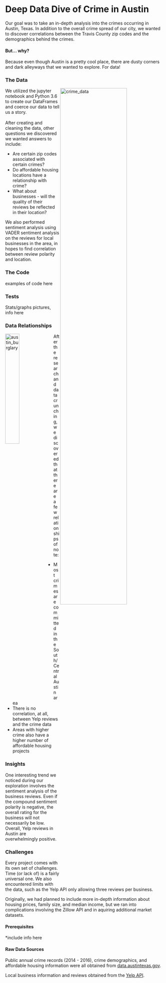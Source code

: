 # Deep Data Dive of Crime in Austin

Our goal was to take an in-depth analysis into the crimes occurring in Austin, Texas. In addition to the overall crime spread of our city, we wanted to discover correlations between the Travis County zip codes and the demographics behind the crimes. 

#### But... why?

Because even though Austin is a pretty cool place, there are dusty corners and dark alleyways that we wanted to explore. For data!

### The Data

<html>
<body> 
  <p>
  <img width="65%" height="auto" align="right" alt="crime_data" src="https://user-images.githubusercontent.com/30611037/33969114-21f95012-e031-11e7-9773-9020d79df3db.png"> We utilized the jupyter notebook and Python 3.6 to create our DataFrames and coerce our data to tell us a story.<br><br> After creating and cleaning the data, other questions we discovered we wanted answers to include: 
  <ul>
    <li>Are certain zip codes associated with certain crimes?</li>
    <li>Do affordable housing locations have a relationship with crime?</li> 
    <li>What about businesses - will the quality of their reviews be reflected in their location?</li></ul>
We also performed sentiment analysis using VADER sentiment analysis on the reviews for local businesses in the area, in hopes to find correlation between review polarity and location.  
  </p>
  </body>
  </html>
  
### The Code
examples of code here
  
### Tests
Stats/graphs pictures, info here

### Data Relationships

<html>
<body>
  <p>
    <img align="left" width="30%" alt="austin_burglary" src="https://user-images.githubusercontent.com/30611037/34004005-65bba742-e0bc-11e7-982b-8a9c49271232.png">After the research and data crunching, we discovered that there are a few relationships of note:
<ul>
  <li>Most crimes are committed in the South/Central Austin area</li>
  <li>There is no correlation, at all, between Yelp reviews and the crime data</li>
  <li>Areas with higher crime also have a higher number of affordable housing projects</li>
</ul>
  </p>
  </body>
  </html>
  
### Insights
One interesting trend we noticed during our exploration involves the sentiment analysis of the business reviews. Even if the compound sentiment polarity is negative, the overall rating for the business will not necessarily be low. Overall, Yelp reviews in Austin are overwhelmingly positive.   

### Challenges
Every project comes with its own set of challenges. Time (or lack of) is a fairly universal one. We also encountered limits with the data, such as the Yelp API only allowing three reviews per business.

Originally, we had planned to include more in-depth information about housing prices, family size, and median income, but we ran into complications involving the Zillow API and in aquiring additional market datasets.
  
#### Prerequisites
*include info here

#### Raw Data Sources
Public annual crime records (2014 - 2016), crime demographics, and affordable housing information were all obtained from <a href="https://data.austintexas.gov/">data.austintexas.gov</a>. 

Local business information and reviews obtained from the <a href="https://www.yelp.com/fusion">Yelp API</a>.




